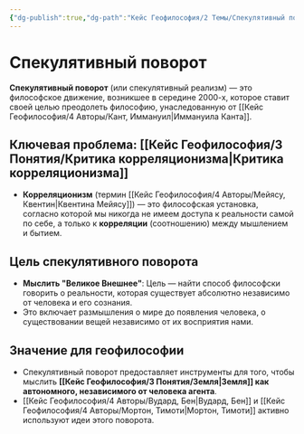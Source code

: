 ```yaml
---
{"dg-publish":true,"dg-path":"Кейс Геофилософия/2 Темы/Спекулятивный поворот","permalink":"/kejs-geofilosofiya/2-temy/spekulyativnyj-povorot/"}
---
```


# Спекулятивный поворот

**Спекулятивный поворот** (или спекулятивный реализм) — это философское движение, возникшее в середине 2000-х, которое ставит своей целью преодолеть философию, унаследованную от [[Кейс Геофилософия/4 Авторы/Кант, Иммануил\|Иммануила Канта]].

## Ключевая проблема: [[Кейс Геофилософия/3 Понятия/Критика корреляционизма\|Критика корреляционизма]]
- **Корреляционизм** (термин [[Кейс Геофилософия/4 Авторы/Мейясу, Квентин\|Квентина Мейясу]]) — это философская установка, согласно которой мы никогда не имеем доступа к реальности самой по себе, а только к **корреляции** (соотношению) между мышлением и бытием.

## Цель спекулятивного поворота
- **Мыслить "Великое Внешнее"**: Цель — найти способ философски говорить о реальности, которая существует абсолютно независимо от человека и его сознания.
- Это включает размышления о мире до появления человека, о существовании вещей независимо от их восприятия нами.

## Значение для геофилософии
- Спекулятивный поворот предоставляет инструменты для того, чтобы мыслить **[[Кейс Геофилософия/3 Понятия/Земля\|Земля]] как автономного, независимого от человека агента**.
- [[Кейс Геофилософия/4 Авторы/Вудард, Бен\|Вудард, Бен]] и [[Кейс Геофилософия/4 Авторы/Мортон, Тимоти\|Мортон, Тимоти]] активно используют идеи этого поворота.
